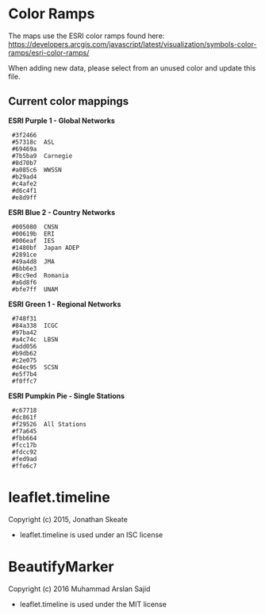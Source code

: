 # Color Ramps
The maps use the ESRI color ramps found here:
https://developers.arcgis.com/javascript/latest/visualization/symbols-color-ramps/esri-color-ramps/

When adding new data, please select from an unused color and update this file.

## Current color mappings
**ESRI Purple 1 - Global Networks**
```
 #3f2466
 #57318c  ASL
 #69469a
 #7b5ba9  Carnegie
 #8d70b7
 #a085c6  WWSSN
 #b29ad4
 #c4afe2
 #d6c4f1
 #e8d9ff
 ```

**ESRI Blue 2 - Country Networks**
```
 #005080  CNSN
 #00619b  ERI
 #006eaf  IES
 #1480bf  Japan ADEP
 #2891ce  
 #49a4d8  JMA
 #6bb6e3  
 #8cc9ed  Romania
 #a6d8f6
 #bfe7ff  UNAM
```

**ESRI Green 1 - Regional Networks**
```
 #748f31
 #84a338  ICGC
 #97ba42
 #a4c74c  LBSN
 #add056
 #b9db62
 #c2e075
 #d4ec95  SCSN
 #e5f7b4
 #f0ffc7
 ```

**ESRI Pumpkin Pie - Single Stations**
```
 #c67718
 #dc861f
 #f29526  All Stations
 #f7a645
 #fbb664
 #fcc17b
 #fdcc92
 #fed9ad
 #ffe6c7
 ```

# leaflet.timeline
Copyright (c) 2015, Jonathan Skeate
* leaflet.timeline is used under an ISC license

# BeautifyMarker
Copyright (c) 2016 Muhammad Arslan Sajid
* leaflet.timeline is used under the MIT license
